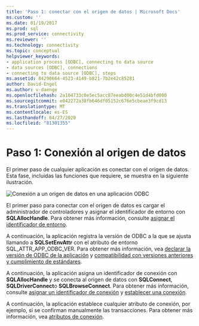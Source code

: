```yaml
---
title: 'Paso 1: conectar con el origen de datos | Microsoft Docs'
ms.custom: ''
ms.date: 01/19/2017
ms.prod: sql
ms.prod_service: connectivity
ms.reviewer: ''
ms.technology: connectivity
ms.topic: conceptual
helpviewer_keywords:
- application process [ODBC], connecting to data source
- data sources [ODBC], connections
- connecting to data source [ODBC], steps
ms.assetid: 84298664-4523-4149-b821-7b2e42c85281
author: David-Engel
ms.author: v-daenge
ms.openlocfilehash: 2a104733c0e5ec5acc87eeabd00c4e51d4bfd000
ms.sourcegitcommit: e042272a38fb646df05152c676e5cbeae3f9cd13
ms.translationtype: MT
ms.contentlocale: es-ES
ms.lasthandoff: 04/27/2020
ms.locfileid: "81301355"
---
```

# <a name="step-1-connect-to-the-data-source"></a>Paso 1: Conexión al origen de datos
El primer paso de cualquier aplicación es conectar con el origen de datos. Esta fase, incluidas las funciones que requiere, se muestra en la siguiente ilustración.  
  
 ![Conexión a un origen de datos en una aplicación ODBC](../../../odbc/reference/develop-app/media/pr11.gif "pr11")  
  
 El primer paso para conectar con el origen de datos es cargar el administrador de controladores y asignar el identificador de entorno con **SQLAllocHandle**. Para obtener más información, consulte [asignar el identificador de entorno](../../../odbc/reference/develop-app/allocating-the-environment-handle.md).  
  
 A continuación, la aplicación registra la versión de ODBC a la que se ajusta llamando a **SQLSetEnvAttr** con el atributo de entorno SQL_ATTR_APP_ODBC_VER. Para obtener más información, vea [declarar la versión de ODBC de la aplicación](../../../odbc/reference/develop-app/declaring-the-application-s-odbc-version.md) y [compatibilidad con versiones anteriores y cumplimiento de estándares](../../../odbc/reference/develop-app/backward-compatibility-and-standards-compliance.md).  
  
 A continuación, la aplicación asigna un identificador de conexión con **SQLAllocHandle** y se conecta al origen de datos con **SQLConnect**, **SQLDriverConnect**o **SQLBrowseConnect**. Para obtener más información, consulte [asignar un identificador de conexión](../../../odbc/reference/develop-app/allocating-a-connection-handle-odbc.md) y [establecer una conexión](../../../odbc/reference/develop-app/establishing-a-connection.md).  
  
 A continuación, la aplicación establece cualquier atributo de conexión, por ejemplo, si se confirman manualmente las transacciones. Para obtener más información, vea [atributos de conexión](../../../odbc/reference/develop-app/connection-attributes.md).
